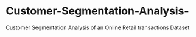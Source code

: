 # Customer-Segmentation-Analysis-
Customer Segmentation Analysis of an Online Retail transactions Dataset
